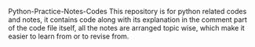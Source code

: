 Python-Practice-Notes-Codes
This repository is for python related codes and notes, it contains code along with its explanation in the comment part of the code file itself, all the notes are arranged topic wise, which make it easier to learn from or to revise from.
